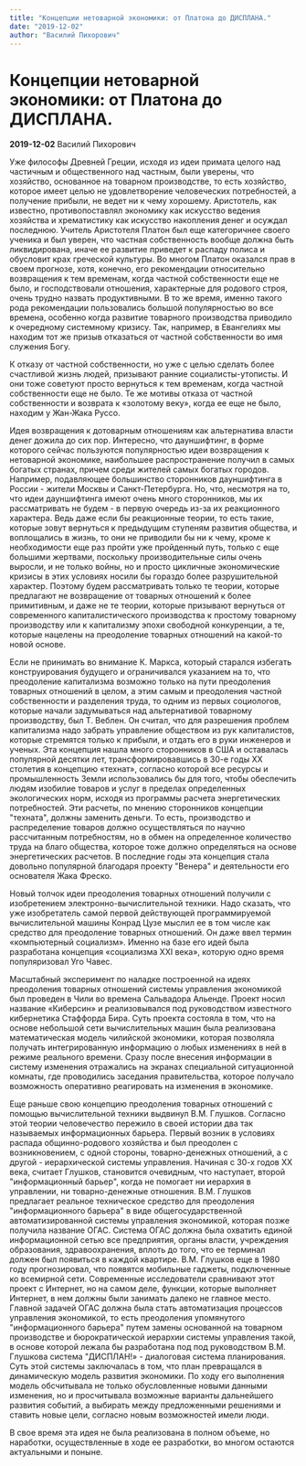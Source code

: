 ```yaml
---
title: "Концепции нетоварной экономики: от Платона до ДИСПЛАНА."
date: "2019-12-02"
author: "Василий Пихорович"
---
```


# Концепции нетоварной экономики: от Платона до ДИСПЛАНА.

**2019-12-02** Василий Пихорович

Уже философы Древней Греции, исходя из идеи примата целого над частичным и общественного над частным, были уверены, что хозяйство, основанное на товарном производстве, то есть хозяйство, которое имеет целью не удовлетворение человеческих потребностей, а получение прибыли, не ведет ни к чему хорошему. Аристотель, как известно, противопоставлял экономику как искусство ведения хозяйства и хрематистику как искусство накопления денег и осуждал последнюю. Учитель Аристотеля Платон был еще категоричнее своего ученика и был уверен, что частная собственность вообще должна быть ликвидирована, иначе ее развитие приведет к распаду полиса и обусловит крах греческой культуры. Во многом Платон оказался прав в своем прогнозе, хотя, конечно, его рекомендации относительно возвращения к тем временам, когда частной собственности еще не было, и господствовали отношения, характерные для родового строя, очень трудно назвать продуктивными. В то же время, именно такого рода рекомендации пользовались большой популярностью во все времена, особенно когда развитие товарного производства приводило к очередному системному кризису. Так, например, в Евангелиях мы находим тот же призыв отказаться от частной собственности во имя служения Богу.

К отказу от частной собственности, но уже с целью сделать более счастливой жизнь людей, призывают ранние социалисты-утописты. И они тоже советуют просто вернуться к тем временам, когда частной собственности еще не было. Те же мотивы отказа от частной собственности и возврата к «золотому веку», когда ее еще не было, находим у Жан-Жака Руссо. 

 Идея возвращения к дотоварным отношениям как альтернатива власти денег дожила до сих пор. Интересно, что дауншифтинг, в форме которого сейчас пользуются популярностью идеи возвращения к нетоварной экономике, наибольшее распространение получил в самых богатых странах, причем среди жителей самых богатых городов. Например, подавляющее большинство сторонников дауншифтинга в России - жители Москвы и Санкт-Петербурга. Но, что, несмотря на то, что идеи дауншифтинга имеют очень много сторонников, мы их рассматривать не будем - в первую очередь из-за их реакционного характера. Ведь даже если бы реакционные теории, то есть такие, которые зовут вернуться к предыдущим ступеням развития общества, и воплощались в жизнь, то они не приводили бы ни к чему, кроме к необходимости еще раз пройти уже пройденный путь, только с еще большими жертвами, поскольку производительные силы очень выросли, и не только войны, но и просто цикличные экономические кризисы в этих условиях носили бы гораздо более разрушительной характер. Поэтому будем рассматривать только те теории, которые предлагают не возвращение от товарных отношений к более примитивным, и даже не те теории, которые призывают вернуться от современного капиталистического производства к простому товарному производству или к капитализму эпохи свободной конкуренции, а те, которые нацелены на преодоление товарных отношений на какой-то новой основе.

 Если не принимать во внимание К. Маркса, который старался избегать конструирования будущего и ограничивался указанием на то, что преодоление капитализма возможно только на пути преодоления товарных отношений в целом, а этим самым и преодоления частной собственности и разделения труда, то одним из первых социологов, которые начали задумываться над альтернативой товарному производству, был Т. Веблен. Он считал, что для разрешения проблем капитализма надо забрать управление обществом из рук капиталистов, которые стремятся только к прибыли, и отдать его в руки инженеров и ученых. Эта концепция нашла много сторонников в США и оставалась популярной десятки лет, трансформировавшись в 30-е годы ХХ столетия в концепцию «технат», согласно которой все ресурсы и промышленность Земли использовались бы для того, чтобы обеспечить людям изобилие товаров и услуг в пределах определенных экологических норм, исходя из программы расчета энергетических потребностей. Эти расчеты, по мнению сторонников концепции "техната", должны заменить деньги. То есть, производство и распределение товаров должно осуществляться по научно рассчитанным потребностям, но в обмен на определенное количество труда на благо общества, которое тоже должно определяться на основе энергетических расчетов. В последние годы эта концепция стала довольно популярной благодаря проекту "Венера" ​​и деятельности его основателя Жака Фреско.

 Новый толчок идеи преодоления товарных отношений получили с изобретением электронно-вычислительной техники. Надо сказать, что уже изобретатель самой первой действующей программируемой вычислительной машины Конрад Цузе мыслил ее в том числе как средство для преодоление товарных отношений. Он даже ввел термин «компьютерный социализм». Именно на базе его идей была разработана концепция «социализма XXI века», которую одно время популяризовал Уго Чавес.

 Масштабный эксперимент по наладке построенной на идеях преодоления товарных отношений системы управления экономикой был проведен в Чили во времена Сальвадора Альенде. Проект носил название «Киберсин» и реализовывался под руководством известного кибернетика Стаффорда Бира. Суть проекта состояла в том, что на основе небольшой сети вычислительных машин была реализована математическая модель чилийской экономики, которая позволяла получать интегрированную информацию о любых изменениях в ней в режиме реального времени. Сразу после внесения информации в систему изменения отражались на экранах специальной ситуационной комнаты, где проводились заседания правительства, которое получало возможность оперативно реагировать на изменения в экономике.

Еще раньше свою концепцию преодоления товарных отношений с помощью вычислительной техники выдвинул В.М. Глушков. Согласно этой теории человечество пережило в своей истории два так называемых информационных барьера. Первый возник в условиях распада общинно-родового хозяйства и был преодолен с возникновением, с одной стороны, товарно-денежных отношений, а с другой - иерархической системы управления. Начиная с 30-х годов ХХ века, считает Глушков, становится очевидным, что наступает, второй "информационный барьер", когда не помогает ни иерархия в управлении, ни товарно-денежные отношения. В.М. Глушков предлагает реальное техническое средство для преодоления "информационного барьера" в виде общегосударственной автоматизированной системы управления экономикой, которая позже получила название ОГАС. Система ОГАС должна была охватить единой информационной сетью все предприятия, органы власти, учреждения образования, здравоохранения, вплоть до того, что ее терминал должен был появиться в каждой квартире. В.М. Глушков еще в 1980 году прогнозировал, что появятся мобильные гаджеты, подключенные ко всемирной сети. Современные исследователи сравнивают этот проект с Интернет, но на самом деле, функции, которые выполняет Интернет, в нем должны были занимать далеко не главное место. Главной задачей ОГАС должна была стать автоматизация процессов управления экономикой, то есть преодоления упомянутого "информационного барьера" путем замены основанной на товарном производстве и бюрократической иерархии системы управления такой, в основе которой лежала бы разработана под под руководством В.М. Глушкова система "ДИСПЛАН!» - диалоговая система планирования. Суть этой системы заключалась в том, что план превращался в динамическую модель развития экономики. По ходу его выполнения модель обсчитывала не только обусловленные новыми данными изменения, но и просчитывала возможные варианты дальнейшего развития событий, а выбирать между предложенными решениями и ставить новые цели, согласно новым возможностей имели люди.

 В свое время эта идея не была реализована в полном объеме, но наработки, осуществленные в ходе ее разработки, во многом остаются актуальными и поныне.